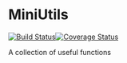 # MiniUtils

[![Build Status](https://travis-ci.org/Hy369/MiniUtils.svg?branch=master)](https://travis-ci.org/Hy369/MiniUtils)[![Coverage Status](https://coveralls.io/repos/github/Hy369/MiniUtils/badge.svg?branch=master)](https://coveralls.io/github/Hy369/MiniUtils?branch=master)

A collection of useful functions
